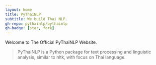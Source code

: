 ```yaml
---
layout: home
title: PyThaiNLP
subtitle: We build Thai NLP.
gh-repo: pythainlp/pythainlp
gh-badge: [star, fork]
---
```


Welcome to The Official PyThaiNLP Website.

> PyThaiNLP is a Python package for text processing and linguistic analysis, similar to nltk, with focus on Thai language.